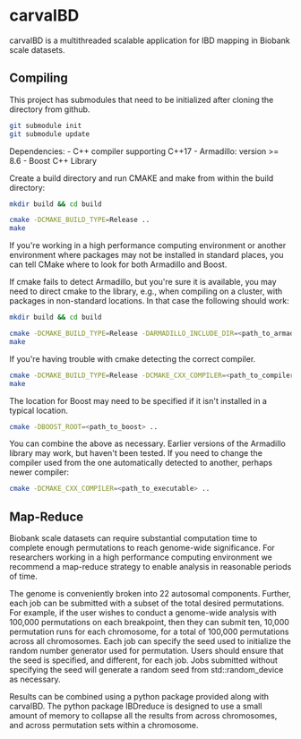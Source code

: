 # carvaIBD

carvaIBD is a multithreaded scalable application for IBD mapping in Biobank
scale datasets.

## Compiling

This project has submodules that need to be initialized after cloning the directory from github. 

```bash
git submodule init
git submodule update
```

Dependencies:
    - C++ compiler supporting C++17
    - Armadillo: version >= 8.6
    - Boost C++ Library
    
Create a build directory and run CMAKE and make from within the build directory:

```bash
mkdir build && cd build

cmake -DCMAKE_BUILD_TYPE=Release ..
make
```

If you're working in a high performance computing environment or another environment
where packages may not be installed in standard places, you can tell CMake where to
look for both Armadillo and Boost.

If cmake fails to detect Armadillo, but you're sure it is available,
you may need to direct cmake to the library, e.g., when compiling on a
cluster, with packages in non-standard locations. In that case the
following should work:

```bash
mkdir build && cd build

cmake -DCMAKE_BUILD_TYPE=Release -DARMADILLO_INCLUDE_DIR=<path_to_armadillo>/include/ -DARMADILLO_LIBRARY=<path_to_armadillo>/lib64/libarmadillo.so
make
```

If you're having trouble with cmake detecting the correct compiler.

```bash
cmake -DCMAKE_BUILD_TYPE=Release -DCMAKE_CXX_COMPILER=<path_to_compiler> ..
make

```

The location for Boost may need to be specified if it isn't installed in a
typical location.

```bash
cmake -DBOOST_ROOT=<path_to_boost> ..
```

You can combine the above as necessary. Earlier versions of the
Armadillo library may work, but haven't been tested. If you need to
change the compiler used from the one automatically detected to
another, perhaps newer compiler:

```bash
cmake -DCMAKE_CXX_COMPILER=<path_to_executable> ..
```

## Map-Reduce

Biobank scale datasets can require substantial computation time to complete
enough permutations to reach genome-wide significance. For researchers working
in a high performance computing environment we recommend a map-reduce strategy
to enable analysis in reasonable periods of time. 

The genome is conveniently broken into 22 autosomal components. Further, each
job can be submitted with a subset of the total desired permutations. For
example, if the user wishes to conduct a genome-wide analysis with 100,000
permutations on each breakpoint, then they can submit ten, 10,000 permutation
runs for each chromosome, for a total of 100,000 permutations across all
chromosomes. Each job can specify the seed used to initialize the random number
generator used for permutation. Users should ensure that the seed is specified,
and different, for each job. Jobs submitted without specifying the seed will
generate a random seed from std::random_device as necessary.

Results can be combined using a python package provided along with carvaIBD. The
python package IBDreduce is designed to use a small amount of memory to collapse
all the results from across chromosomes, and across permutation sets within a
chromosome.
